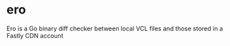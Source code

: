 # ero
Ero is a Go binary diff checker between local VCL files and those stored in a Fastly CDN account
